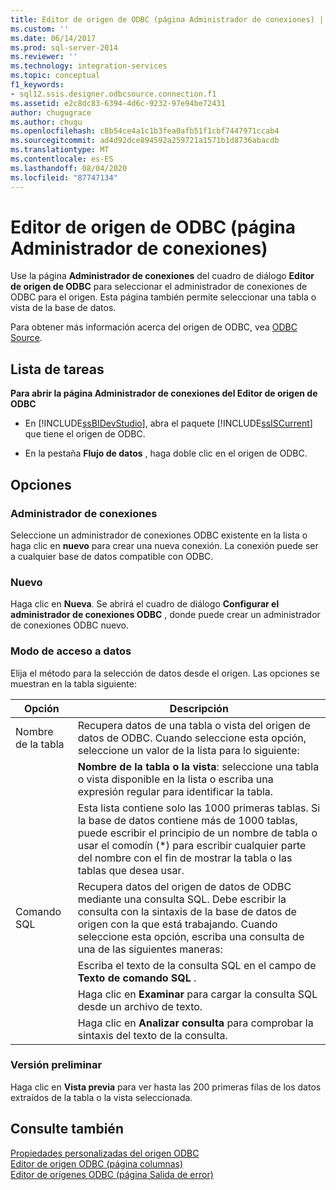 ```yaml
---
title: Editor de origen de ODBC (página Administrador de conexiones) | Microsoft Docs
ms.custom: ''
ms.date: 06/14/2017
ms.prod: sql-server-2014
ms.reviewer: ''
ms.technology: integration-services
ms.topic: conceptual
f1_keywords:
- sql12.ssis.designer.odbcsource.connection.f1
ms.assetid: e2c8dc83-6394-4d6c-9232-97e94be72431
author: chugugrace
ms.author: chugu
ms.openlocfilehash: c8b54ce4a1c1b3fea0afb51f1cbf7447971ccab4
ms.sourcegitcommit: ad4d92dce894592a259721a1571b1d8736abacdb
ms.translationtype: MT
ms.contentlocale: es-ES
ms.lasthandoff: 08/04/2020
ms.locfileid: "87747134"
---
```

# <a name="odbc-source-editor-connection-manager-page"></a>Editor de origen de ODBC (página Administrador de conexiones)
  Use la página **Administrador de conexiones** del cuadro de diálogo **Editor de origen de ODBC** para seleccionar el administrador de conexiones de ODBC para el origen. Esta página también permite seleccionar una tabla o vista de la base de datos.  
  
 Para obtener más información acerca del origen de ODBC, vea [ODBC Source](data-flow/odbc-source.md).  
  
## <a name="task-list"></a>Lista de tareas  
 **Para abrir la página Administrador de conexiones del Editor de origen de ODBC**  
  
-   En [!INCLUDE[ssBIDevStudio](../includes/ssbidevstudio-md.md)], abra el paquete [!INCLUDE[ssISCurrent](../includes/ssiscurrent-md.md)] que tiene el origen de ODBC.  
  
-   En la pestaña **Flujo de datos** , haga doble clic en el origen de ODBC.  
  
## <a name="options"></a>Opciones  
  
### <a name="connection-manager"></a>Administrador de conexiones  
 Seleccione un administrador de conexiones ODBC existente en la lista o haga clic en **nuevo** para crear una nueva conexión. La conexión puede ser a cualquier base de datos compatible con ODBC.  
  
### <a name="new"></a>Nuevo  
 Haga clic en **Nueva**. Se abrirá el cuadro de diálogo **Configurar el administrador de conexiones ODBC** , donde puede crear un administrador de conexiones ODBC nuevo.  
  
### <a name="data-access-mode"></a>Modo de acceso a datos  
 Elija el método para la selección de datos desde el origen. Las opciones se muestran en la tabla siguiente:  
  
|Opción|Descripción|  
|------------|-----------------|  
|Nombre de la tabla|Recupera datos de una tabla o vista del origen de datos de ODBC. Cuando seleccione esta opción, seleccione un valor de la lista para lo siguiente:|  
||**Nombre de la tabla o la vista**: seleccione una tabla o vista disponible en la lista o escriba una expresión regular para identificar la tabla.|  
||Esta lista contiene solo las 1000 primeras tablas. Si la base de datos contiene más de 1000 tablas, puede escribir el principio de un nombre de tabla o usar el comodín (*) para escribir cualquier parte del nombre con el fin de mostrar la tabla o las tablas que desea usar.|  
|Comando SQL|Recupera datos del origen de datos de ODBC mediante una consulta SQL. Debe escribir la consulta con la sintaxis de la base de datos de origen con la que está trabajando. Cuando seleccione esta opción, escriba una consulta de una de las siguientes maneras:|  
||Escriba el texto de la consulta SQL en el campo de **Texto de comando SQL** .|  
||Haga clic en **Examinar** para cargar la consulta SQL desde un archivo de texto.|  
||Haga clic en **Analizar consulta** para comprobar la sintaxis del texto de la consulta.|  
  
### <a name="preview"></a>Versión preliminar  
 Haga clic en **Vista previa** para ver hasta las 200 primeras filas de los datos extraídos de la tabla o la vista seleccionada.  
  
## <a name="see-also"></a>Consulte también  
 [Propiedades personalizadas del origen ODBC](data-flow/odbc-source-custom-properties.md)   
 [Editor de origen ODBC &#40;página columnas&#41;](../../2014/integration-services/odbc-source-editor-columns-page.md)   
 [Editor de orígenes ODBC &#40;página Salida de error&#41;](../../2014/integration-services/odbc-source-editor-error-output-page.md)  
  
  
